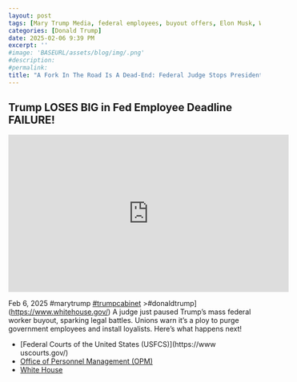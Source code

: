 ```yaml
---
layout: post
tags: [Mary Trump Media, federal employees, buyout offers, Elon Musk, White House (WH), Federal Courts of the United States (USFCS), Office of Personnel Management (OPM), politics]
categories: [Donald Trump]
date: 2025-02-06 9:39 PM
excerpt: ''
#image: 'BASEURL/assets/blog/img/.png'
#description:
#permalink:
title: "A Fork In The Road Is A Dead-End: Federal Judge Stops President Elon Musk Buyout Of Federal Employees"
---
```



## Trump LOSES BIG in Fed Employee Deadline FAILURE!

<iframe width="560" height="315" src="https://www.youtube.com/embed/oK8BPKkUGKs?si=yXvoMcbjKgoiaDax" title="YouTube video player" frameborder="0" allow="accelerometer; autoplay; clipboard-write; encrypted-media; gyroscope; picture-in-picture; web-share" referrerpolicy="strict-origin-when-cross-origin" allowfullscreen></iframe>

Feb 6, 2025  #marytrump [#trumpcabinet](https://www.whitehouse.gov/) >#donaldtrump](https://www.whitehouse.gov/)
A judge just paused Trump’s mass federal worker buyout, sparking legal battles. Unions warn it’s a ploy to purge government employees and install loyalists. Here’s what happens next!

- [Federal Courts of the United States (USFCS)](https://www uscourts.gov/)
- [Office of Personnel Management (OPM)](https://www.opm.gov/)
- [White House](https://www.whitehouse.gov/)
